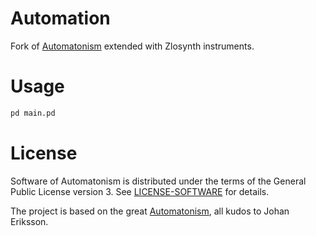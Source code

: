 # Automation

Fork of [Automatonism](https://www.automatonism.com/) extended with Zlosynth
instruments.

# Usage

``` sh
pd main.pd
```

# License

Software of Automatonism is distributed under the terms of the General Public
License version 3. See [LICENSE-SOFTWARE](LICENSE-SOFTWARE) for details.

The project is based on the great [Automatonism](https://www.automatonism.com/),
all kudos to Johan Eriksson.
